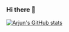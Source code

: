 ### Hi there 👋
[![Arjun's GitHub stats](https://github-readme-stats.vercel.app/api?username=ArjunSahlot)](https://github.com/ArjunSahlot)

[ ](https://komarev.com/ghpvc/?username=ArjunSahlot)
